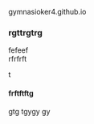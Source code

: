  gymnasioker4.github.io


### rgttrgtrg    
fefeef   
 rfrfrft
 
 t
 #### frftftftg
 gtg
 tgygy
 gy
 
